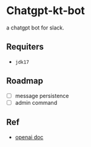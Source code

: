 # Chatgpt-kt-bot

a chatgpt bot for slack.

## Requiters
- `jdk17`

## Roadmap
-[ ] message persistence
-[ ] admin command

## Ref
- [openai doc](https://platform.openai.com/docs/api-reference/chat/create)